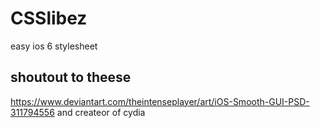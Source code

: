 # CSSlibez
easy ios 6 stylesheet


## shoutout to theese
https://www.deviantart.com/theintenseplayer/art/iOS-Smooth-GUI-PSD-311794556 and
createor of cydia 
